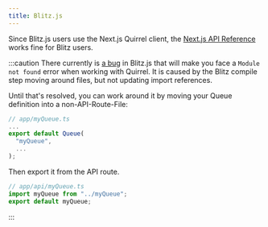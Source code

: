 ```yaml
---
title: Blitz.js
---
```


Since Blitz.js users use the Next.js Quirrel client, the [Next.js API Reference](api/next) works fine for Blitz users.

:::caution
There currently is [a bug](https://github.com/blitz-js/blitz/issues/1013) in Blitz.js that will make you face a `Module not found` error when working with Quirrel.
It is caused by the Blitz compile step moving around files, but not updating import references.

Until that's resolved, you can work around it by moving your Queue definition into a non-API-Route-File:

```ts
// app/myQueue.ts
...
export default Queue(
  "myQueue",
  ...
);
```

Then export it from the API route.

```ts
// app/api/myQueue.ts
import myQueue from "../myQueue";
export default myQueue;
```
:::